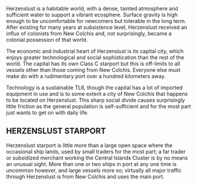 Herzenslust is a habitable world, with a dense, tainted atmosphere and sufficient water to support a vibrant ecosphere. Surface gravity is high enough to be uncomfortable for newcomers but tolerable in the long term. After existing for many years at subsistence level, Herzenslust received an influx of colonists from New Colchis and, not surprisingly, became a colonial possession of that world.

The economic and industrial heart of Herzenslust is its capital city, which enjoys greater technological and social sophistication than the rest of the world. The capital has its own Class C starport but this is off-limits to all vessels other than those coming from New Colchis. Everyone else must make do with a rudimentary port over a hundred kilometers away.

Technology is a sustainable TL6, though the capital has a lot of imported equipment in use and is to some extent a city of New Colchis that happens to be located on Herzenslust. This sharp social divide causes surprisingly little friction as the general population is self-sufficient and for the most part just wants to get on with daily life.
## HERZENSLUST STARPORT

Herzenslust starport is little more than a large open space where the occasional ship lands, used by small traders for the most part; a far trader or subsidized merchant working the Central Islands Cluster is by no means an unusual sight. More than one or two ships in port at any one time is uncommon however, and large vessels more so; virtually all major traffic through Herzenslust is from New Colchis and uses the main port.

